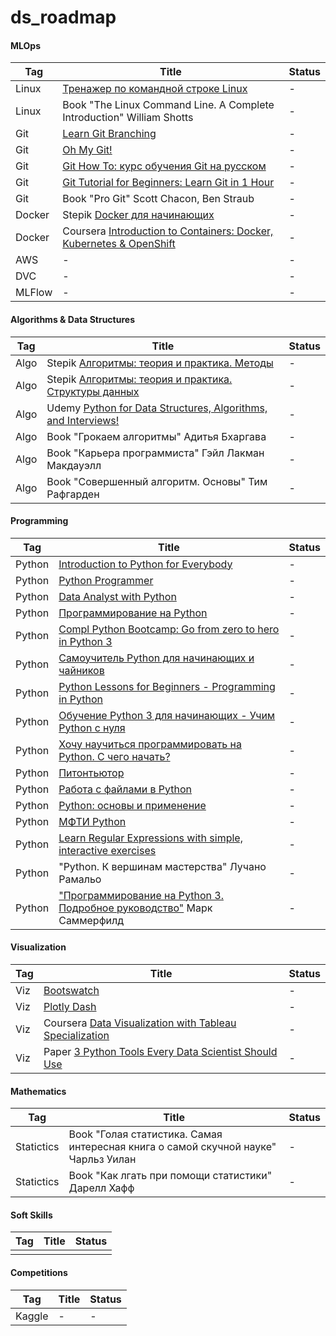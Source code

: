 # ds_roadmap

#### MLOps
| Tag | Title | Status |
| --- | --- | --- |
| Linux | [Тренажер по командной строке Linux](https://web.mit.edu/mprat/Public/web/Terminus/Web/main.html) | - | 
| Linux | Book "The Linux Command Line. A Complete Introduction" William Shotts| - |
| Git | [Learn Git Branching](https://learngitbranching.js.org/?locale=ru_RU) | - | 
| Git | [Oh My Git!](https://blinry.itch.io/oh-my-git) | - |
| Git | [Git How To: курс обучения Git на русском](https://githowto.com/ru) | - |
| Git | [Git Tutorial for Beginners: Learn Git in 1 Hour](https://m.youtube.com/watch?v=8JJ101D3knE) | - |
| Git | Book "Pro Git" Scott Chacon, Ben Straub | - |
| Docker | Stepik [Docker для начинающих](https://stepik.org/course/74010/syllabus)| - |
| Docker | Coursera [Introduction to Containers: Docker, Kubernetes & OpenShift](https://www.coursera.org/learn/ibm-containers-docker-kubernetes-openshift) | - |
| AWS | - | - |
| DVC | - | - | 
| MLFlow | - | - |



#### Algorithms & Data Structures
| Tag | Title | Status |
| --- | --- | --- |
| Algo | Stepik [Алгоритмы: теория и практика. Методы](https://stepik.org/course/217/syllabus) | - |
| Algo | Stepik [Алгоритмы: теория и практика. Структуры данных](https://stepik.org/course/1547/syllabus) | - |
| Algo | Udemy [Python for Data Structures, Algorithms, and Interviews!](https://www.udemy.com/course/python-for-data-structures-algorithms-and-interviews/) | - |
| Algo | Book "Грокаем алгоритмы" Адитья Бхаргава| - |
| Algo | Book "Карьера программиста" Гэйл Лакман Макдауэлл | - |
| Algo | Book "Совершенный алгоритм. Основы" Тим Рафгарден | - |


#### Programming
| Tag | Title | Status |
| --- | --- | --- |
| Python | [Introduction to Python for Everybody](https://www.freecodecamp.org/learn/scientific-computing-with-python/python-for-everybody/) | - |
| Python | [Python Programmer](https://www.datacamp.com/tracks/python-programmer) | - |
| Python | [Data Analyst with Python](https://app.datacamp.com/learn/career-tracks/data-analyst-with-python) | - |
| Python | [Программирование на Python]() | - |
| Python | [Compl Python Bootcamp: Go from zero to hero in Python 3](https://www.udemy.com/course/complete-python-bootcamp/) | - |
| Python | [Самоучитель	Python для начинающих и чайников](https://pythonworld.ru/samouchitel-python) | - |
| Python | [Python	Lessons for Beginners - Programming in Python](https://www.youtube.com/watch?v=n0xtO0x81cg&list=PL0lO_mIqDDFXgfuxOEDTCwsWmKezOaDTu) | - |
| Python | [Обучение Python 3 для начинающих - Учим Python c нуля](http://python-teach.ru/) | - |
| Python | [Хочу научиться программировать на Python. С чего начать?](https://tproger.ru/curriculum/python-how-to-learn/) | - |
| Python | [Питонтьютор](http://pythontutor.ru/) | - |
| Python | [Работа с файлами в Python](https://python-scripts.com/work-with-files-python) | - |
| Python | [Python: основы и применение](https://stepik.org/course/512/syllabus) | - |
| Python | [МФТИ Python ](http://judge.mipt.ru/mipt_cs_on_python3/) | - |
| Python | [Learn Regular Expressions with simple, interactive exercises](https://regexone.com/lesson/introduction_abcs) | - |
| Python | "Python. К вершинам мастерства" Лучано Рамальо | - |
| Python | ["Программирование на	Python 3. Подробное руководство"](https://www.tutorialspoint.com/python/python_quick_guide.htm) Марк Саммерфилд| - |





#### Visualization
| Tag | Title | Status |
| --- | --- | --- |
| Viz | [Bootswatch](https://www.bootstrapcdn.com/bootswatch/) | - |
| Viz | [Plotly Dash](https://dash.plotly.com/layout) | - |
| Viz | Coursera [Data Visualization with Tableau Specialization](https://www.coursera.org/specializations/data-visualization) | - |
| Viz | Paper [3 Python Tools Every Data Scientist Should Use](https://medium.com/trymito/3-python-tools-every-data-scientist-should-use-a250256cfbac) | - |



#### Mathematics
| Tag | Title | Status |
| --- | --- | --- |
| Statictics | Book "Голая статистика. Самая интересная книга о самой скучной науке" Чарльз Уилан | - |
| Statictics | Book "Как лгать при помощи статистики" Дарелл Хафф| - |


#### Soft Skills 
| Tag | Title | Status |
| --- | --- | --- |
||||

#### Competitions
| Tag | Title | Status |
| --- | --- | --- |
| Kaggle | - | - |







